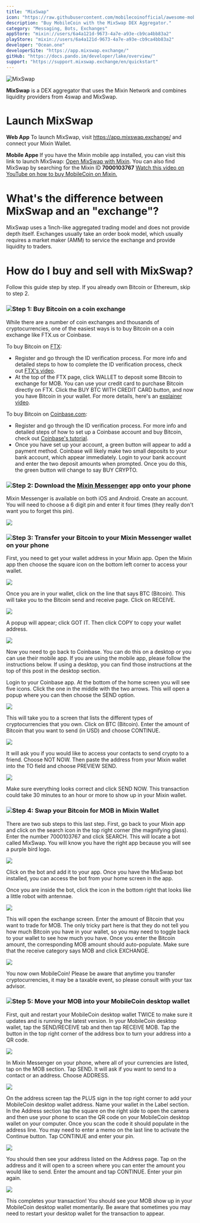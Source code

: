 ```yaml
---
title: "MixSwap"
icon: "https://raw.githubusercontent.com/mobilecoinofficial/awesome-mobilecoin/main/directory/0003_MixSwap/icon.svg"
description: "Buy MobileCoin with the MixSwap DEX Aggregator."
category: "Messaging, Bots, Exchanges"
appStore: "mixin://users/6a4a121d-9673-4a7e-a93e-cb9ca4bb83a2"
playStore: "mixin://users/6a4a121d-9673-4a7e-a93e-cb9ca4bb83a2"
developer: "Ocean.one"
developerSite: "https://app.mixswap.exchange/"
gitHub: "https://docs.pando.im/developer/lake/overview/"
support: "https://support.mixswap.exchange/en/quickstart"
---
```


![MixSwap](https://raw.githubusercontent.com/mobilecoinofficial/awesome-mobilecoin/main/directory/0003_MixSwap/logo.svg)
          
**MixSwap** is a DEX aggregator that uses the Mixin Network and combines liquidity providers from 4swap and MixSwap.

# Launch MixSwap 
**Web App**
To launch MixSwap, visit https://app.mixswap.exchange/ and connect your Mixin Wallet.

**Mobile Appe**
If you have the Mixin mobile app installed, you can visit this link to launch MixSwap: <a href="mixin://users/6a4a121d-9673-4a7e-a93e-cb9ca4bb83a2">Open MixSwap with Mixin</a>. You can also find MixSwap by searching for the Mixin ID **7000103767**
[Watch this video on YouTube on how to buy MobileCoin on Mixin.](https://www.youtube.com/watch?v=pE6d7Aa_kKM)

# What's the difference between MixSwap and an "exchange"?

MixSwap uses a 1inch-like aggregated trading model and does not provide depth itself. Exchanges usually take an order book model, which usually requires a market maker (AMM) to service the exchange and provide liquidity to traders.

# How do I buy and sell with MixSwap?
Follow this guide step by step. If you already own Bitcoin or Ethereum, skip to step 2.

### ![](https://mobilecoinstg.wpengine.com/wp-content/uploads/2022/02/secure.svg)Step 1: Buy Bitcoin on a coin exchange

While there are a number of coin exchanges and thousands of cryptocurrencies, one of the easiest ways is to buy Bitcoin on a coin exchange like FTX.us or Coinbase.

To buy Bitcoin on [FTX](https://ftx.us/):

-   Register and go through the ID verification process. For more info and detailed steps to how to complete the ID verification process, check out [FTX's video](https://www.youtube.com/watch?v=am-oCJnZaug).
-   At the top of the FTX page, click WALLET to deposit some Bitcoin to exchange for MOB. You can use your credit card to purchase Bitcoin directly on FTX. Click the BUY BTC WITH CREDIT CARD button, and now you have Bitcoin in your wallet. For more details, here's an [explainer video](https://youtu.be/8Lnm-ij7Ga4?t=195).

To buy Bitcoin on [Coinbase.com](http://coinbase.com/):

-   Register and go through the ID verification process. For more info and detailed steps of how to set up a Coinbase account and buy Bitcoin, check out [Coinbase's tutorial](https://www.coinbase.com/learn/tips-and-tutorials/how-to-set-up-a-crypto-wallet).
-   Once you have set up your account, a green button will appear to add a payment method. Coinbase will likely make two small deposits to your bank account, which appear immediately. Login to your bank account and enter the two deposit amounts when prompted. Once you do this, the green button will change to say BUY CRYPTO.

### ![](https://mobilecoinstg.wpengine.com/wp-content/uploads/2022/02/secure.svg)Step 2: Download the [Mixin Messenger](https://mixin.one/messenger) app onto your phone

Mixin Messenger is available on both iOS and Android. Create an account. You will need to choose a 6 digit pin and enter it four times (they really don't want you to forget this pin).

![](https://mobilecoinstg.wpengine.com/wp-content/uploads/2021/10/image23.png)

### ![](https://mobilecoinstg.wpengine.com/wp-content/uploads/2022/02/secure.svg)Step 3: Transfer your Bitcoin to your Mixin Messenger wallet on your phone

First, you need to get your wallet address in your Mixin app. Open the Mixin app then choose the square icon on the bottom left corner to access your wallet.

![](https://mobilecoinstg.wpengine.com/wp-content/uploads/2021/10/image13-1.png)

Once you are in your wallet, click on the line that says BTC (Bitcoin). This will take you to the Bitcoin send and receive page. Click on RECEIVE.

![](https://mobilecoinstg.wpengine.com/wp-content/uploads/2021/10/image4-473x1024.png)

A popup will appear; click GOT IT. Then click COPY to copy your wallet address.

![](https://mobilecoinstg.wpengine.com/wp-content/uploads/2021/10/image7-blur-473x1024.png)

Now you need to go back to Coinbase. You can do this on a desktop or you can use their mobile app. If you are using the mobile app, please follow the instructions below. If using a desktop, you can find those instructions at the top of this post in the desktop section.

Login to your Coinbase app. At the bottom of the home screen you will see five icons. Click the one in the middle with the two arrows. This will open a popup where you can then choose the SEND option.

![](https://mobilecoinstg.wpengine.com/wp-content/uploads/2021/10/image19-473x1024.png)

This will take you to a screen that lists the different types of cryptocurrencies that you own. Click on BTC (Bitcoin). Enter the amount of Bitcoin that you want to send (in USD) and choose CONTINUE.

![](https://mobilecoinstg.wpengine.com/wp-content/uploads/2021/10/image29-473x1024.png)

It will ask you if you would like to access your contacts to send crypto to a friend. Choose NOT NOW. Then paste the address from your Mixin wallet into the TO field and choose PREVIEW SEND.

![](https://mobilecoinstg.wpengine.com/wp-content/uploads/2021/10/image5-1-473x1024.png)

Make sure everything looks correct and click SEND NOW. This transaction could take 30 minutes to an hour or more to show up in your Mixin wallet.

### ![](https://mobilecoinstg.wpengine.com/wp-content/uploads/2022/02/secure.svg)Step 4: Swap your Bitcoin for MOB in Mixin Wallet

There are two sub steps to this last step. First, go back to your Mixin app and click on the search icon in the top right corner (the magnifying glass). Enter the number 7000103767 and click SEARCH. This will locate a bot called MixSwap. You will know you have the right app because you will see a purple bird logo.

![](https://mobilecoinstg.wpengine.com/wp-content/uploads/2021/10/image24.png)

Click on the bot and add it to your app. Once you have the MixSwap bot installed, you can access the bot from your home screen in the app.

Once you are inside the bot, click the icon in the bottom right that looks like a little robot with antennae.

![](https://mobilecoinstg.wpengine.com/wp-content/uploads/2021/10/image18.png)

This will open the exchange screen. Enter the amount of Bitcoin that you want to trade for MOB. The only tricky part here is that they do not tell you how much Bitcoin you have in your wallet, so you may need to toggle back to your wallet to see how much you have. Once you enter the Bitcoin amount, the corresponding MOB amount should auto-populate. Make sure that the receive category says MOB and click EXCHANGE.

![](https://mobilecoinstg.wpengine.com/wp-content/uploads/2021/10/image14-1-473x1024.png)

You now own MobileCoin! Please be aware that anytime you transfer cryptocurrencies, it may be a taxable event, so please consult with your tax advisor.

### ![](https://mobilecoinstg.wpengine.com/wp-content/uploads/2022/02/secure.svg)Step 5: Move your MOB into your MobileCoin desktop wallet

First, quit and restart your MobileCoin desktop wallet TWICE to make sure it updates and is running the latest version. In your MobileCoin desktop wallet, tap the SEND/RECEIVE tab and then tap RECEIVE MOB. Tap the button in the top right corner of the address box to turn your address into a QR code.

![](https://mobilecoinstg.wpengine.com/wp-content/uploads/2021/10/Screen-Shot-2021-11-30-at-12.39.52-PM-752x1024.png)

In Mixin Messenger on your phone, where all of your currencies are listed, tap on the MOB section. Tap SEND. It will ask if you want to send to a contact or an address. Choose ADDRESS.

![](https://mobilecoinstg.wpengine.com/wp-content/uploads/2021/10/IMG_2018-473x1024.png)

On the address screen tap the PLUS sign in the top right corner to add your MobileCoin desktop wallet address. Name your wallet in the Label section. In the Address section tap the square on the right side to open the camera and then use your phone to scan the QR code on your MobileCoin desktop wallet on your computer. Once you scan the code it should populate in the address line. You may need to enter a memo on the last line to activate the Continue button. Tap CONTINUE and enter your pin.

![](https://mobilecoinstg.wpengine.com/wp-content/uploads/2021/10/IMG_2020-473x1024.png)

You should then see your address listed on the Address page. Tap on the address and it will open to a screen where you can enter the amount you would like to send. Enter the amount and tap CONTINUE. Enter your pin again.

![](https://mobilecoinstg.wpengine.com/wp-content/uploads/2021/10/IMG_2021-473x1024.png)

This completes your transaction! You should see your MOB show up in your MobileCoin desktop wallet momentarily. Be aware that sometimes you may need to restart your desktop wallet for the transaction to appear.

